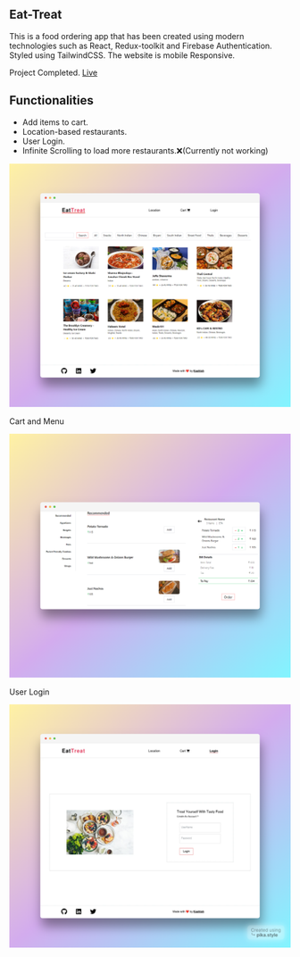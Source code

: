 ## Eat-Treat

This is a food ordering app that has been created using modern technologies such as React, Redux-toolkit and Firebase Authentication. Styled using TailwindCSS. The website is mobile Responsive.

Project Completed. [Live](https://eat-treat.netlify.app/)

## Functionalities

- Add items to cart.
- Location-based restaurants.
- User Login.
- Infinite Scrolling to load more restaurants.❌(Currently not working)

![](./pika-1679249665305-1x.png)

Cart and Menu

![](./pika-1679250695005-1x.png)

User Login

![](./pika-1679249983322-1x.png)
